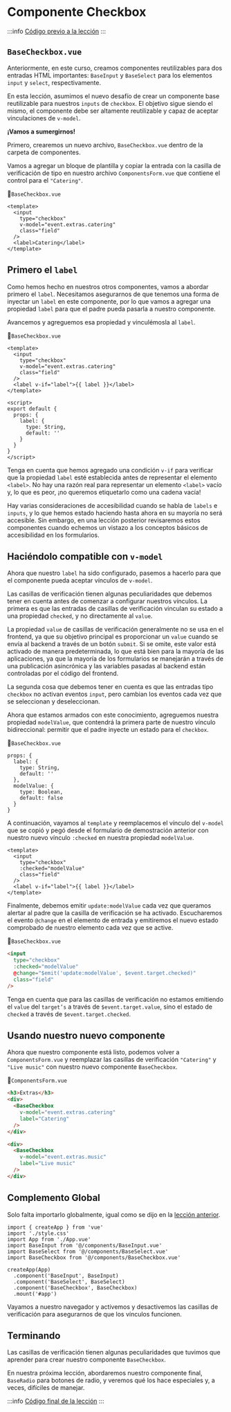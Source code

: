# Componente Checkbox

:::info
[Código previo a la lección](https://github.com/CaribesTIC/vue-forms-app/tree/l5-start)
:::

## `BaseCheckbox.vue`

Anteriormente, en este curso, creamos componentes reutilizables para dos entradas HTML importantes: `BaseInput` y `BaseSelect` para los elementos `input` y `select`, respectivamente.

En esta lección, asumimos el nuevo desafío de crear un componente base reutilizable para nuestros `inputs` de `checkbox`. El objetivo sigue siendo el mismo, el componente debe ser altamente reutilizable y capaz de aceptar vinculaciones de `v-model`.

**¡Vamos a sumergirnos!**

Primero, crearemos un nuevo archivo, `BaseCheckbox.vue` dentro de la carpeta de componentes.

Vamos a agregar un bloque de plantilla y copiar la entrada con la casilla de verificación de tipo en nuestro archivo `ComponentsForm.vue` que contiene el control para el `"Catering"`.

📃`BaseCheckbox.vue`
```vue
<template>
  <input
    type="checkbox"
    v-model="event.extras.catering"
    class="field"
  />
  <label>Catering</label>
</template>
```

## Primero el `label`

Como hemos hecho en nuestros otros componentes, vamos a abordar primero el `label`. Necesitamos asegurarnos de que tenemos una forma de inyectar un `label` en este componente, por lo que vamos a agregar una propiedad `label` para que el padre pueda pasarla a nuestro componente.

Avancemos y agreguemos esa propiedad y vinculémosla al `label`.

📃`BaseCheckbox.vue`
```vue{7,13,14,15,16}
<template>
  <input
    type="checkbox"
    v-model="event.extras.catering"
    class="field"
  />
  <label v-if="label">{{ label }}</label>
</template>

<script>
export default {
  props: {
    label: {
      type: String,
      default: ''
    }
  }
}
</script>
```

Tenga en cuenta que hemos agregado una condición `v-if` para verificar que la propiedad `label` esté establecida antes de representar el elemento `<label>`. No hay una razón real para representar un elemento `<label>` vacío y, lo que es peor, ¡no queremos etiquetarlo como una cadena vacía!

Hay varias consideraciones de accesibilidad cuando se habla de `labels` e `inputs`, y lo que hemos estado haciendo hasta ahora en su mayoría no será accesible. Sin embargo, en una lección posterior revisaremos estos componentes cuando echemos un vistazo a los conceptos básicos de accesibilidad en los formularios.

## Haciéndolo compatible con `v-model`

Ahora que nuestro `label` ha sido configurado, pasemos a hacerlo para que el componente pueda aceptar vínculos de `v-model`.

Las casillas de verificación tienen algunas peculiaridades que debemos tener en cuenta antes de comenzar a configurar nuestros vínculos. La primera es que las entradas de casillas de verificación vinculan su estado a una propiedad `checked`, y no directamente al `value`.

La propiedad `value` de casillas de verificación generalmente no se usa en el frontend, ya que su objetivo principal es proporcionar un `value` cuando se envía al backend a través de un botón `submit`. Si se omite, este valor está activado de manera predeterminada, lo que está bien para la mayoría de las aplicaciones, ya que la mayoría de los formularios se manejarán a través de una publicación asincrónica y las variables pasadas al backend están controladas por el código del frontend.

La segunda cosa que debemos tener en cuenta es que las entradas tipo `checkbox` no activan eventos `input`, pero cambian los eventos cada vez que se seleccionan y deseleccionan.

Ahora que estamos armados con este conocimiento, agreguemos nuestra propiedad `modelValue`, que contendrá la primera parte de nuestro vínculo bidireccional: permitir que el padre inyecte un estado para el `checkbox`.

📃`BaseCheckbox.vue`
```js{6,7,8,9}
props: {
  label: {
    type: String,
    default: ''
  },
  modelValue: {
    type: Boolean,
    default: false
  }
}
```

A continuación, vayamos al `template` y reemplacemos el vínculo del `v-model` que se copió y pegó desde el formulario de demostración anterior con nuestro nuevo vínculo `:checked` en nuestra propiedad `modelValue`.

```vue{4}
<template>
  <input
    type="checkbox"
    :checked="modelValue"
    class="field"
  />
  <label v-if="label">{{ label }}</label>
</template>
```

Finalmente, debemos emitir `update:modelValue` cada vez que queramos alertar al padre que la casilla de verificación se ha activado. Escucharemos el evento `@change` en el elemento de entrada y emitiremos el nuevo estado comprobado de nuestro elemento cada vez que se active.

📃`BaseCheckbox.vue`
```html
<input
  type="checkbox"
  :checked="modelValue"
  @change="$emit('update:modelValue', $event.target.checked)"
  class="field"
/>
```

Tenga en cuenta que para las casillas de verificación no estamos emitiendo el `value` del `target’s` a través de `$event.target.value`, sino el estado de `checked` a través de `$event.target.checked`.


## Usando nuestro nuevo componente

Ahora que nuestro componente está listo, podemos volver a `ComponentsForm.vue` y reemplazar las casillas de verificación `"Catering"` y `"Live music"` con nuestro nuevo componente `BaseCheckbox`.

📃`ComponentsForm.vue`
```html
<h3>Extras</h3>
<div>
  <BaseCheckbox
    v-model="event.extras.catering"
    label="Catering"
  />
</div>

<div>
  <BaseCheckbox
    v-model="event.extras.music"
    label="Live music"
  />
</div>
```
## Complemento Global
Solo falta importarlo globalmente, igual como se dijo en la [lección anterior](../guide/importing-components.html).

```js{6,10}
import { createApp } from 'vue'
import './style.css'
import App from './App.vue'
import BaseInput from '@/components/BaseInput.vue'
import BaseSelect from '@/components/BaseSelect.vue'
import BaseCheckbox from '@/components/BaseCheckbox.vue'

createApp(App)
  .component('BaseInput', BaseInput)
  .component('BaseSelect', BaseSelect)  
  .component('BaseCheckbox', BaseCheckbox)
  .mount('#app')
```

Vayamos a nuestro navegador y activemos y desactivemos las casillas de verificación para asegurarnos de que los vínculos funcionen.

## Terminando

Las casillas de verificación tienen algunas peculiaridades que tuvimos que aprender para crear nuestro componente `BaseCheckbox`.

En nuestra próxima lección, abordaremos nuestro componente final, `BaseRadio` para botones de radio, y veremos qué los hace especiales y, a veces, difíciles de manejar.

:::info
[Código final de la lección](https://github.com/CaribesTIC/vue-forms-app/tree/l5-end)
:::




